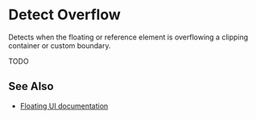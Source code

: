 # Detect Overflow

Detects when the floating or reference element is overflowing a clipping container or custom boundary.

TODO

## See Also

-   [Floating UI documentation](https://floating-ui.com/docs/detectOverflow)
